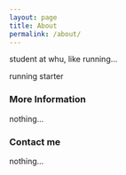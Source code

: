 ```yaml
---
layout: page
title: About
permalink: /about/
---
```


student at whu, like running... 

running starter


### More Information

nothing...


### Contact me

nothing...
